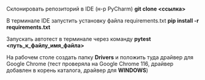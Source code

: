 Склонировать репозиторий в IDE (н-р PyCharm) **git clone <ссылка>**

В терминале IDE запустить установку файла requirements.txt **pip install -r requirements.txt**

Запускать автотест в терминале через команду **pytest <путь_к_файлу_имя_файла>**

На рабочем столе создать папку **Drivers** и положить туда драйвер для Google Chrome (тест проверяла на Google Chrome 116, драйвер добавлен в корень каталога, драйвер для **WINDOWS**)
